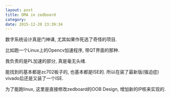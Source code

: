 ```yaml
---
layout: post
title: DMA in zedboard
category:
date: 2015-12-20 23:39:34
---
```


数字系统设计真是门神课, 尤其如果作死选了奇怪的项目.

比如跑一个Linux上的Opencv加速程序, 带QT界面的那种.

我负责的是PL加速的部分, 真是毫无头绪.

能找到的基本都是zc702板子的, 也基本都是ISE的. 所以在装了最新版(强迫症)
vivado后还是又装了一个ISE.

为了能跑linux, 这里是直接修改zedboard的OOB Design, 增加新的IP核来实现的.
